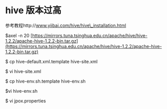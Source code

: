 # hive 版本过高

参考教程http://www.yiibai.com/hive/hive\_installation.html



$axel -n 20 [https://mirrors.tuna.tsinghua.edu.cn/apache/hive/hive-1.2.2/apache-hive-1.2.2-bin.tar.gz](https://mirrors.tuna.tsinghua.edu.cn/apache/hive/hive-1.2.2/apache-hive-1.2.2-bin.tar.gz)

$ cp hive-default.xml.template hive-site.xml

$ vi hive-site.xml

$ cp hive-env.sh.template hive-env.sh

$vi hive-env.sh

$ vi jpox.properties



